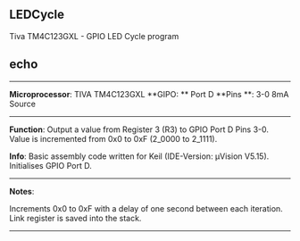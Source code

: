 ## LEDCycle
Tiva TM4C123GXL - GPIO LED Cycle program

## echo
------------------------------------------------------------------

**Microprocessor**: TIVA TM4C123GXL
**GIPO: ** Port D
**Pins **: 3-0
8mA Source

------------------------------------------------------------------
**Function**: 
Output a value from Register 3 (R3) to GPIO Port D Pins 3-0.
Value is incremented from 0x0 to 0xF (2_0000 to 2_1111).

**Info**:
Basic assembly code written for Keil (IDE-Version: µVision V5.15).
Initialises GPIO Port D.  

------------------------------------------------------------------
**Notes**:

Increments 0x0 to 0xF with a delay of one second between each 
iteration. Link register is saved into the stack.

-------------------------------------------------------------------     
